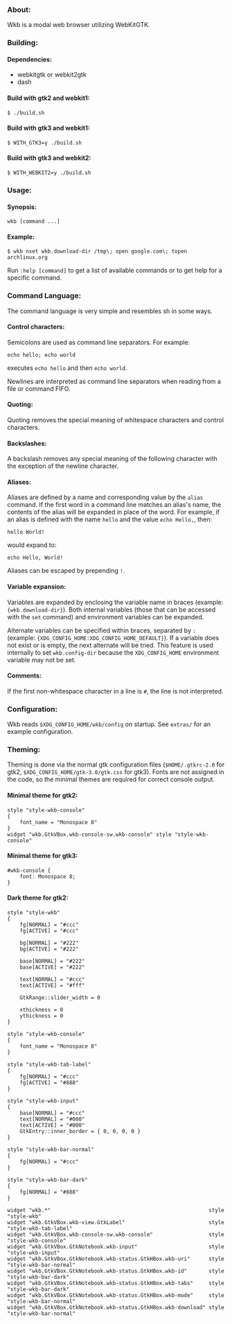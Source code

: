 ### About:

Wkb is a modal web browser utilizing WebKitGTK.

### Building:

#### Dependencies:

* webkitgtk or webkit2gtk
* dash

#### Build with gtk2 and webkit1:

	$ ./build.sh

#### Build with gtk3 and webkit1:

	$ WITH_GTK3=y ./build.sh

#### Build with gtk3 and webkit2:

	$ WITH_WEBKIT2=y ./build.sh

### Usage:

#### Synopsis:

	wkb [command ...]

#### Example:

	$ wkb nset wkb.download-dir /tmp\; open google.com\; topen archlinux.org

Run `:help [command]` to get a list of available commands or to get help for a specific command.

### Command Language:

The command language is very simple and resembles sh in some ways.

#### Control characters:

Semicolons are used as command line separators. For example:

	echo hello; echo world

executes `echo hello` and then `echo world`.

Newlines are interpreted as command line separators when reading from a file or command FIFO.

#### Quoting:

Quoting removes the special meaning of whitespace characters and control characters.

#### Backslashes:

A backslash removes any special meaning of the following character with the exception of the newline character.

#### Aliases:

Aliases are defined by a name and corresponding value by the `alias` command. If the first word in a command line matches an alias's name, the contents of the alias will be expanded in place of the word. For example, if an alias is defined with the name `hello` and the value `echo Hello,`, then:

	hello World!

would expand to:

	echo Hello, World!

Aliases can be escaped by prepending `!`.

#### Variable expansion:

Variables are expanded by enclosing the variable name in braces (example: `{wkb.download-dir}`). Both internal variables (those that can be accessed with the `set` command) and environment variables can be expanded.

Alternate variables can be specified within braces, separated by `:` (example: `{XDG_CONFIG_HOME:XDG_CONFIG_HOME_DEFAULT}`). If a variable does not exist or is empty, the next alternate will be tried. This feature is used internally to set `wkb.config-dir` because the `XDG_CONFIG_HOME` environment variable may not be set.

#### Comments:

If the first non-whitespace character in a line is `#`, the line is not interpreted.

### Configuration:

Wkb reads `$XDG_CONFIG_HOME/wkb/config` on startup. See `extras/` for an example configuration.

### Theming:

Theming is done via the normal gtk configuration files (`$HOME/.gtkrc-2.0` for gtk2, `$XDG_CONFIG_HOME/gtk-3.0/gtk.css` for gtk3). Fonts are not assigned in the code, so the minimal themes are required for correct console output.

#### Minimal theme for gtk2:

	style "style-wkb-console"
	{
		font_name = "Monospace 8"
	}
	widget "wkb.GtkVBox.wkb-console-sw.wkb-console" style "style-wkb-console"

#### Minimal theme for gtk3:

	#wkb-console {
		font: Monospace 8;
	}

#### Dark theme for gtk2:

	style "style-wkb"
	{
		fg[NORMAL] = "#ccc"
		fg[ACTIVE] = "#ccc"
	
		bg[NORMAL] = "#222"
		bg[ACTIVE] = "#222"
	
		base[NORMAL] = "#222"
		base[ACTIVE] = "#222"
	
		text[NORMAL] = "#ccc"
		text[ACTIVE] = "#fff"
	
		GtkRange::slider_width = 0
	
		xthickness = 0
		ythickness = 0
	}
	
	style "style-wkb-console"
	{
		font_name = "Monospace 8"
	}
	
	style "style-wkb-tab-label"
	{
		fg[NORMAL] = "#ccc"
		fg[ACTIVE] = "#888"
	}
	
	style "style-wkb-input"
	{
		base[NORMAL] = "#ccc"
		text[NORMAL] = "#000"
		text[ACTIVE] = "#000"
		GtkEntry::inner_border = { 0, 0, 0, 0 }
	}
	
	style "style-wkb-bar-normal"
	{
		fg[NORMAL] = "#ccc"
	}
	
	style "style-wkb-bar-dark"
	{
		fg[NORMAL] = "#888"
	}
	
	widget "wkb.*"                                                   style "style-wkb"
	widget "wkb.GtkVBox.wkb-view.GtkLabel"                           style "style-wkb-tab-label"
	widget "wkb.GtkVBox.wkb-console-sw.wkb-console"                  style "style-wkb-console"
	widget "wkb.GtkVBox.GtkNotebook.wkb-input"                       style "style-wkb-input"
	widget "wkb.GtkVBox.GtkNotebook.wkb-status.GtkHBox.wkb-uri"      style "style-wkb-bar-normal"
	widget "wkb.GtkVBox.GtkNotebook.wkb-status.GtkHBox.wkb-id"       style "style-wkb-bar-dark"
	widget "wkb.GtkVBox.GtkNotebook.wkb-status.GtkHBox.wkb-tabs"     style "style-wkb-bar-dark"
	widget "wkb.GtkVBox.GtkNotebook.wkb-status.GtkHBox.wkb-mode"     style "style-wkb-bar-normal"
	widget "wkb.GtkVBox.GtkNotebook.wkb-status.GtkHBox.wkb-download" style "style-wkb-bar-normal"
